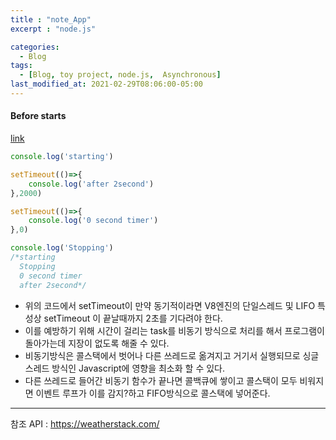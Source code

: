```yaml
---
title : "note_App"
excerpt : "node.js"

categories:
  - Blog
tags:
  - [Blog, toy project, node.js,  Asynchronous]
last_modified_at: 2021-02-29T08:06:00-05:00
---
```


#### Before starts 
[link](https://ljtaek2.tistory.com/142)

```js
console.log('starting')

setTimeout(()=>{
    console.log('after 2second')
},2000)

setTimeout(()=>{
    console.log('0 second timer')
},0)

console.log('Stopping')
/*starting
  Stopping
  0 second timer
  after 2second*/
```

* 위의 코드에서 setTimeout이 만약 동기적이라면 V8엔진의 단일스레드 및 LIFO 특성상 setTimeout 이 끝날때까지 2초를 기다려야 한다.
* 이를 예방하기 위해 시간이 걸리는 task를 비동기 방식으로 처리를 해서 프로그램이 돌아가는데 지장이 없도록 해줄 수 있다.
* 비동기방식은 콜스택에서 벗어나 다른 쓰레드로 옮겨지고 거기서 실행되므로 싱글스레드 방식인 Javascript에 영향을 최소화 할 수 있다.
* 다른 쓰레드로 들어간 비동기 함수가 끝나면 콜백큐에 쌓이고 콜스택이 모두 비워지면 이벤트 루프가 이를 감지?하고 FIFO방식으로 콜스택에 넣어준다.

---

참조 API : https://weatherstack.com/<br>

